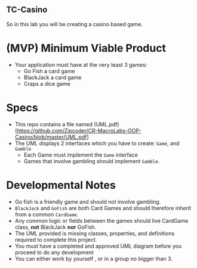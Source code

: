 ## TC-Casino

So in this lab you will be creating a casino based game.

# (MVP) Minimum Viable Product
* Your application must have at the very least 3 games:
  * Go Fish a card game
  * BlackJack a card game
  * Craps a dice game

# Specs
* This repo contains a file named (UML.pdf)[https://github.com/Zipcoder/CR-MacroLabs-OOP-Casino/blob/master/UML.pdf]
* The UML displays 2 interfaces which you have to create: `Game`, and `Gamble`
  * Each Game must implement the `Game` interface
  * Games that involve gambling should implement `Gamble`.

# Developmental Notes
* Go fish is a friendly game and should not involve gambling.
* `BlackJack` and `GoFish` are both Card Games and should therefore inherit from a common `CardGame`.
* Any common logic or fields between the games should live CardGame class, **not** BlackJack **nor** GoFish.
* The UML provided is missing classes, properties, and definitions required to complete this project.
* You must have a completed and approved UML diagram before you proceed to do any development
* You can either work by yourself , or in a group no bigger than 3.
